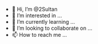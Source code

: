 - 👋 Hi, I’m @2Sultan
- 👀 I’m interested in ...
- 🌱 I’m currently learning ...
- 💞️ I’m looking to collaborate on ...
- 📫 How to reach me ...

<!---
2Sultan/2Sultan is a ✨ special ✨ repository because its `README.md` (this file) appears on your GitHub profile.
You can click the Preview link to take a look at your changes.
--->

